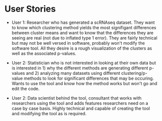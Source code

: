 # User Stories
- User 1: Researcher who has generated a scRNAseq dataset. They want to know which clustering method yields the most signifigant differences between cluster means and want to know that the differences they are seeing are real (not due to inflated type 1 error). They are fairly technical but may not be well versed in software, probably won't modify the software tool. All they desire is a rough visualization of the clusters as well as the associated p-values.

- User 2: Statistician who is not interested in looking at their own data but is interested in 1) why the different methods are generating different p-values and 2) analyzing many datasets using different clustering/p-value methods to look for significant differences that may be occuring. Wants to use the tool and know how the method works but won't go and edit the code.

- User 2: Data scientist behind the tool, consultant that works with researchers using the tool and adds features researchers need on a case by case basis. Highly technical and capable of creating the tool and modifying the tool as is required.